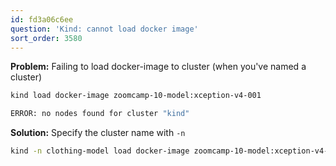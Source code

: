 ```yaml
---
id: fd3a06c6ee
question: 'Kind: cannot load docker image'
sort_order: 3580
---
```


**Problem:** Failing to load docker-image to cluster (when you've named a cluster)

```bash
kind load docker-image zoomcamp-10-model:xception-v4-001

ERROR: no nodes found for cluster "kind"
```

**Solution:** Specify the cluster name with `-n`

```bash
kind -n clothing-model load docker-image zoomcamp-10-model:xception-v4-001
```